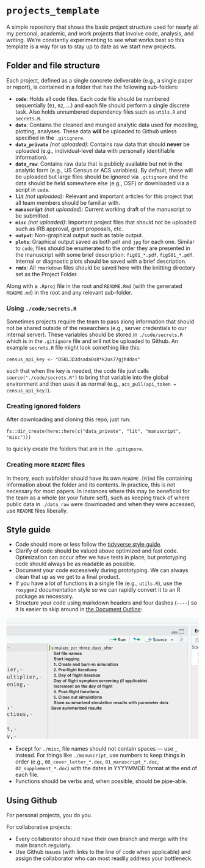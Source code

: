 
<!-- README.md is generated from README.Rmd. Please edit that file -->

# `projects_template`

A simple repository that shows the basic project structure used for
nearly all my personal, academic, and work projects that involve code,
analysis, and writing. We’re constantly experimenting to see what works
best so this template is a way for us to stay up to date as we start new
projects.

## Folder and file structure

Each project, defined as a single concrete deliverable (e.g., a single
paper or report), is contained in a folder that has the following
sub-folders:

-   **`code`**: Holds all code files. Each code file should be numbered
    sequentially (`01`, `02`, …) and each file should perform a single
    discrete task. Also holds unnumbered dependency files such as
    `utils.R` and `secrets.R`.
-   **`data`**: Contains the cleaned and munged analytic data used for
    modeling, plotting, analyses. These data **will** be uploaded to
    Github unless specified in the `.gitignore`.
-   **`data_private`** *(not uploaded)*: Contains raw data that should
    **never** be uploaded (e.g., individual-level data with personally
    identifiable information).
-   **`data_raw`**: Contains raw data that is publicly available but not
    in the analytic form (e.g., US Census or ACS variables). By default,
    these will be uploaded but large files should be ignored via
    `.gitignore` and the data should be held somewhere else (e.g., OSF)
    or downloaded via a script in `code`.
-   **`lit`** *(not uploaded)*: Relevant and important articles for this
    project that all team members should be familiar with.
-   **`manuscript`** *(not uploaded)*: Current working draft of the
    manuscript to be submitted.
-   **`misc`** *(not uploaded)*: Important project files that should not
    be uploaded such as IRB approval, grant proposals, etc.
-   **`output`**: Non-graphical output such as table output.
-   **`plots`**: Graphical output saved as both `pdf` and `jpg` for each
    one. Similar to `code`, files should be enumerated to the order they
    are presented in the manuscript with some brief description:
    `fig01_*.pdf`, `figS01_*.pdf`. Internal or diagnostic plots should
    be saved with a brief description.
-   **`rmds`**: All `rmarkdown` files should be saved here with the
    knitting directory set as the Project Folder.

Along with a `.Rproj` file in the root and `README.Rmd` (with the
generated `README.md`) in the root and any relevant sub-folder.

### Using `./code/secrets.R`

Sometimes projects require the team to pass along information that
should not be shared outside of the researchers (e.g., server
credentials to our internal server). These variables should be stored in
`./code/secrets.R` which is in the `.gitignore` file and will not be
uploaded to Github. An example `secrets.R` file might look something
like this:

    census_api_key <- "DSKLJD3dsada0s8*k2us77gjhddas"

such that when the key is needed, the code file just calls
`source("./code/secrets.R")` to bring that variable into the global
environment and then uses it as normal (e.g.,
`acs_pull(api_token = census_api_key)`).

### Creating ignored folders

After downloading and cloning this repo, just run:

    fs::dir_create(here::here(c("data_private", "lit", "manuscript", "misc")))

to quickly create the folders that are in the `.gitignore`.

### Creating more `README` files

In theory, each subfolder should have its own `README.[R]md` file
containing information about the folder and its contents. In practice,
this is not necessary for most papers. In instances where this may be
beneficial for the team as a whole (or your future self), such as
keeping track of where public data in `./data_raw` were downloaded and
when they were accessed, use `README` files liberally.

## Style guide

-   Code should more or less follow the [tidyverse style
    guide](https://style.tidyverse.org/).
-   Clarify of code should be valued above optimized and fast code.
    Optimization can occur after we have tests in place, but prototyping
    code should always be as readable as possible.
-   Document your code excessively during prototyping. We can always
    clean that up as we get to a final product.
-   If you have a lot of functions in a single file (e.g., `utils.R`),
    use the `roxygen2` documentation style so we can rapidly convert it
    to an R package as necessary.
-   Structure your code using markdown headers and four dashes (`----`)
    so it is easier to skip around in [the Document
    Outline](https://blog.rstudio.com/2020/12/02/rstudio-v1-4-preview-little-things/):

![](./plots/example_screenshot.png)

-   Except for `./misc`, file names should not contain spaces — use `_`
    instead. For things like `./manuscript`, use numbers to keep things
    in order (e.g., `00_cover_letter_*.doc`, `01_manuscript_*.doc`,
    `02_supplement_*.doc`) with the dates in YYYYMMDD format at the end
    of each file.
-   Functions should be verbs and, when possible, should be pipe-able.

## Using Github

For personal projects, you do you.

For collaborative projects:

-   Every collaborator should have their own branch and merge with the
    main branch regularly.
-   Use Github issues (with links to the line of code when applicable)
    and assign the collaborator who can most readily address your
    bottleneck.
